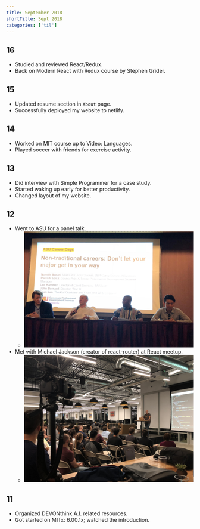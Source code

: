 ```yaml
---
title: September 2018
shortTitle: Sept 2018
categories: ['til']
---
```


## 16

- Studied and reviewed React/Redux.
- Back on Modern React with Redux course by Stephen Grider.

## 15

- Updated resume section in `About` page.
- Successfully deployed my website to netlify.

## 14

- Worked on MIT course up to Video: Languages.
- Played soccer with friends for exercise activity.

## 13

- Did interview with Simple Programmer for a case study.
- Started waking up early for better productivity.
- Changed layout of my website.

## 12

- Went to ASU for a panel talk.
  - ![ASU panel talk](./0912_2018_asu.jpeg)
- Met with Michael Jackson (creator of react-router) at React meetup.
  - ![React meetup](./0912_2018_react.jpg)

## 11

- Organized DEVONthink A.I. related resources.
- Got started on MITx: 6.00.1x; watched the introduction.
